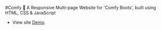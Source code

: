 #Comfy
👢 A Responsive Multi-page Website for 'Comfy Boots', built using HTML, CSS & JavaScript
- View site [Demo](https://hodanmohamed.github.io/Comfy/).